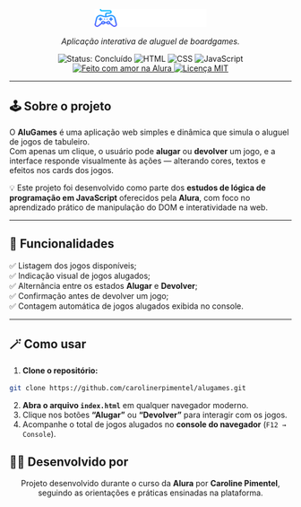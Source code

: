 

<p align="center">
  <img src="img/logo.svg" alt="Logo AluGames" width="200">
</p>

<p align="center">
  <em>Aplicação interativa de aluguel de boardgames.</em>
</p>

<p align="center">
  <img src="https://img.shields.io/badge/Status-Concluído-00F4BF?style=for-the-badge" alt="Status: Concluído">
  <img src="https://img.shields.io/badge/HTML-5-orange?style=for-the-badge&logo=html5" alt="HTML">
  <img src="https://img.shields.io/badge/CSS-3-blue?style=for-the-badge&logo=css3" alt="CSS">
  <img src="https://img.shields.io/badge/JavaScript-ES6-yellow?style=for-the-badge&logo=javascript" alt="JavaScript">
  <a href="https://www.alura.com.br" target="_blank">
    <img src="https://img.shields.io/badge/Feito%20com%20❤%20na-Alura-505EFF?style=for-the-badge" alt="Feito com amor na Alura">
      <a href="https://opensource.org/licenses/MIT" target="_blank">
    <img src="https://img.shields.io/badge/Licença-MIT-00F4BF?style=for-the-badge" alt="Licença MIT">
  </a>
  </a>
</p>

---

## 🕹️ Sobre o projeto

O **AluGames** é uma aplicação web simples e dinâmica que simula o aluguel de jogos de tabuleiro.  
Com apenas um clique, o usuário pode **alugar** ou **devolver** um jogo, e a interface responde visualmente às ações — alterando cores, textos e efeitos nos cards dos jogos.

💡 Este projeto foi desenvolvido como parte dos **estudos de lógica de programação em JavaScript** oferecidos pela **Alura**, com foco no aprendizado prático de manipulação do DOM e interatividade na web.

---

## 🧩 Funcionalidades

✅ Listagem dos jogos disponíveis;  
✅ Indicação visual de jogos alugados;  
✅ Alternância entre os estados **Alugar** e **Devolver**;  
✅ Confirmação antes de devolver um jogo;  
✅ Contagem automática de jogos alugados exibida no console.

---

<h2>🪄 Como usar</h2>

<ol>
  <li><strong>Clone o repositório:</strong></li>
</ol>

```bash
git clone https://github.com/carolinerpimentel/alugames.git
```
<ol start="2">
  <li><strong>Abra o arquivo <code>index.html</code></strong> em qualquer navegador moderno.</li>
  <li>Clique nos botões <strong>“Alugar”</strong> ou <strong>“Devolver”</strong> para interagir com os jogos.</li>
  <li>Acompanhe o total de jogos alugados no <strong>console do navegador</strong> (<code>F12 → Console</code>).</li>
</ol>

## 🧑‍💻 Desenvolvido por

<p align="center">
  Projeto desenvolvido durante o curso da <strong>Alura</strong> por <strong>Caroline Pimentel</strong>, seguindo as orientações e práticas ensinadas na plataforma.<br>
</p>





